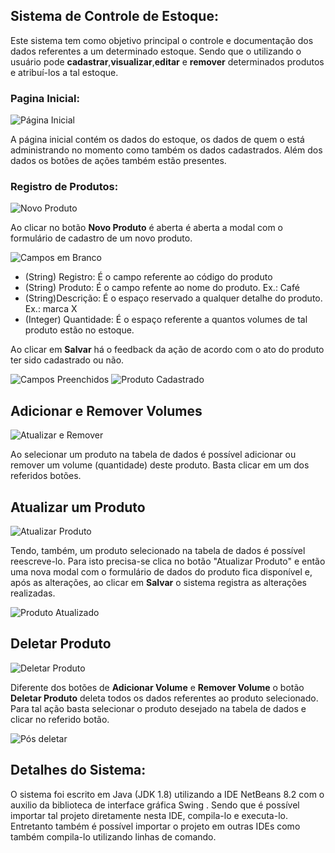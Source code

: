 ## Sistema de Controle de Estoque:

Este sistema tem como objetivo principal o controle e documentação dos dados referentes a um determinado estoque. Sendo que o utilizando o usuário pode **cadastrar**,**visualizar**,**editar** e **remover** determinados produtos e atribuí-los a tal estoque.

### Pagina Inicial:

![Página Inicial](https://uploaddeimagens.com.br/images/002/254/884/full/tela_inicial.png?1565487654)

A página inicial contém os dados do estoque, os dados de quem o está administrando no momento como também os dados cadastrados. Além dos dados os botões de ações também estão presentes.

### Registro de Produtos:

![Novo Produto](https://uploaddeimagens.com.br/images/002/254/886/full/tobar.png?1565487805)

Ao clicar no botão **Novo Produto** é aberta é aberta a modal com o formulário de cadastro de um novo produto.

![Campos em Branco](https://uploaddeimagens.com.br/images/002/254/894/full/volume_retirado.png?1565487922)

* (String) Registro: É o campo referente ao código do produto
* (String) Produto: É o campo refente ao nome do produto. Ex.: Café
* (String)Descrição: É o espaço reservado a qualquer detalhe do produto. Ex.: marca X
* (Integer) Quantidade: É o espaço referente a quantos volumes de tal produto estão no estoque.

Ao clicar em **Salvar** há o feedback da ação de acordo com o ato do produto ter sido cadastrado ou não.

![Campos Preenchidos](https://uploaddeimagens.com.br/images/002/254/892/full/registrar_produto_renomeado.png?1565487871)
![Produto Cadastrado](https://uploaddeimagens.com.br/images/002/254/888/full/produtos_cadastrados.png?1565487821)

## Adicionar e Remover Volumes

![Atualizar e Remover](https://uploaddeimagens.com.br/images/002/254/896/full/add_rm_produtos.png?1565487951)

Ao selecionar um produto na tabela de dados é possível adicionar ou remover um volume (quantidade) deste produto. Basta clicar em um dos referidos botões.

## Atualizar um Produto

![Atualizar Produto](https://uploaddeimagens.com.br/images/002/254/893/full/atualizar_produto.png?1565487887)

Tendo, também, um produto selecionado na tabela de dados é possível reescreve-lo. Para isto precisa-se clica no botão "Atualizar Produto" e então uma nova modal com o formulário de dados do produto fica disponível e, após as alterações, ao clicar em **Salvar** o sistema registra as alterações realizadas.

![Produto Atualizado](https://uploaddeimagens.com.br/images/002/254/890/full/produto_atualizado.png?1565487838)

## Deletar Produto

![Deletar Produto](https://uploaddeimagens.com.br/images/002/254/897/full/deletar_e_atualizar.png?1565487962)

Diferente dos botões de **Adicionar Volume** e **Remover Volume** o botão **Deletar Produto** deleta todos os dados referentes ao produto selecionado. Para tal ação basta selecionar o produto desejado na tabela de dados e clicar no referido botão.

![Pós deletar](https://uploaddeimagens.com.br/images/002/254/891/full/produto_deletado_com_sucesso.png?1565487853)

## Detalhes do Sistema:

O sistema foi escrito em Java (JDK 1.8) utilizando a IDE NetBeans 8.2 com o auxilio da biblioteca de interface gráfica Swing . Sendo que é possível importar tal projeto diretamente nesta IDE, compila-lo e executa-lo. Entretanto também é possível importar o projeto em outras IDEs como também compila-lo utilizando linhas de comando. 
